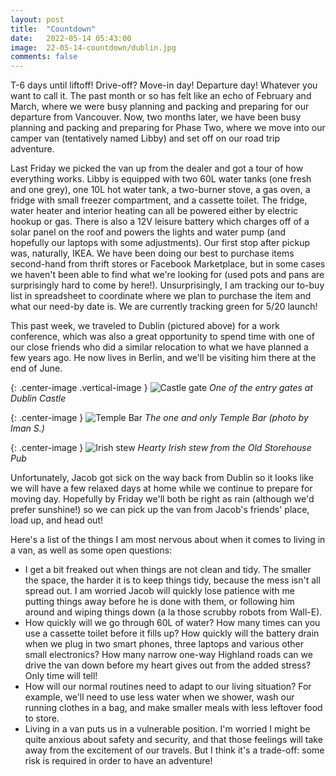 ```yaml
---
layout: post
title:  "Countdown"
date:   2022-05-14 05:43:00
image:  22-05-14-countdown/dublin.jpg
comments: false
---
```


T-6 days until liftoff! Drive-off? Move-in day! Departure day! Whatever you want to call it. The past month or so has felt like an echo of February and March, where we were busy planning and packing and preparing for our departure from Vancouver. Now, two months later, we have been busy planning and packing and preparing for Phase Two, where we move into our camper van (tentatively named Libby) and set off on our road trip adventure.

Last Friday we picked the van up from the dealer and got a tour of how everything works. Libby is equipped with two 60L water tanks (one fresh and one grey), one 10L hot water tank, a two-burner stove, a gas oven, a fridge with small freezer compartment, and a cassette toilet. The fridge, water heater and interior heating can all be powered either by electric hookup or gas. There is also a 12V leisure battery which charges off of a solar panel on the roof and powers the lights and water pump (and hopefully our laptops with some adjustments). Our first stop after pickup was, naturally, IKEA. We have been doing our best to purchase items second-hand from thrift stores or Facebook Marketplace, but in some cases we haven't been able to find what we're looking for (used pots and pans are surprisingly hard to come by here!). Unsurprisingly, I am tracking our to-buy list in spreadsheet to coordinate where we plan to purchase the item and what our need-by date is. We are currently tracking green for 5/20 launch!

This past week, we traveled to Dublin (pictured above) for a work conference, which was also a great opportunity to spend time with one of our close friends who did a similar relocation to what we have planned a few years ago. He now lives in Berlin, and we'll be visiting him there at the end of June.

{: .center-image .vertical-image }
![Castle gate]({{site.baseurl}}/images/22-05-14-countdown/castle.jpg "Castle gate")
*One of the entry gates at Dublin Castle*

{: .center-image }
![Temple Bar]({{site.baseurl}}/images/22-05-14-countdown/templebar.jpg "Temple Bar")
*The one and only Temple Bar (photo by Iman S.)*

{: .center-image }
![Irish stew]({{site.baseurl}}/images/22-05-14-countdown/stew.jpg "Irish stew")
*Hearty Irish stew from the Old Storehouse Pub*

Unfortunately, Jacob got sick on the way back from Dublin so it looks like we will have a few relaxed days at home while we continue to prepare for moving day. Hopefully by Friday we'll both be right as rain (although we'd prefer sunshine!) so we can pick up the van from Jacob's friends' place, load up, and head out!

Here's a list of the things I am most nervous about when it comes to living in a van, as well as some open questions:
* I get a bit freaked out when things are not clean and tidy. The smaller the space, the harder it is to keep things tidy, because the mess isn't all spread out. I am worried Jacob will quickly lose patience with me putting things away before he is done with them, or following him around and wiping things down (a la those scrubby robots from Wall-E).
* How quickly will we go through 60L of water? How many times can you use a cassette toilet before it fills up? How quickly will the battery drain when we plug in two smart phones, three laptops and various other small electronics? How many narrow one-way Highland roads can we drive the van down before my heart gives out from the added stress? Only time will tell!
* How will our normal routines need to adapt to our living situation? For example, we'll need to use less water when we shower, wash our running clothes in a bag, and make smaller meals with less leftover food to store.
* Living in a van puts us in a vulnerable position. I'm worried I might be quite anxious about safety and security, and that those feelings will take away from the excitement of our travels. But I think it's a trade-off: some risk is required in order to have an adventure!